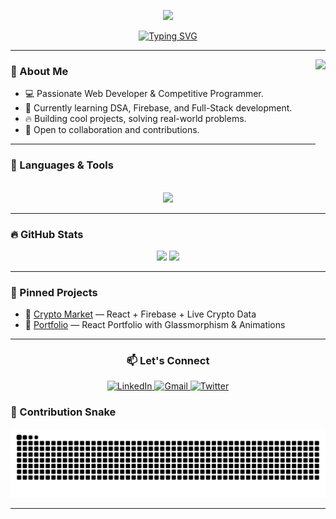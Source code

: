 <!-- Banner (optional custom image) -->
<p align="center">
  <img src="https://capsule-render.vercel.app/api?type=waving&height=192&color=gradient&text=Amit%20Sharma&reversal=false&textBg=false&fontAlign=50&fontAlignY=39&animation=twinkling" />
</p>

<!-- Typing SVG -->
<p align="center">
  <a href="https://github.com/AmanAssassin">
    <img src="https://readme-typing-svg.herokuapp.com?font=Fira+Code&size=24&pause=1000&color=40EDF7&center=true&vCenter=true&width=435&lines=Hi+%F0%9F%91%8B%2C+I'm+Aman+Maurya!;Web+Developer+%2F+;Tech%2C+Design%2C+and+Code!" alt="Typing SVG" />
  </a>
</p>

---

<img align="right" height="150" src="https://user-images.githubusercontent.com/74038190/225813708-98b745f2-7d22-48cf-9150-083f1b00d6c9.gif" />

### 🚀 About Me

- 💻 Passionate Web Developer & Competitive Programmer.
- 🌱 Currently learning DSA, Firebase, and Full-Stack development.
- 🔥 Building cool projects, solving real-world problems.
- 🤝 Open to collaboration and contributions.

---

### 🧠 Languages & Tools

<br/>
<div align="center">
  <img src="https://skillicons.dev/icons?i=html,css,js,ts,react,nextjs,nodejs,express,mongodb,cpp,python,git,github,firebase,docker,tailwind,figma,vscode,linux,vercel,&perline=10" />
</div>

---

### 🔥 GitHub Stats

<div align="center">
  <img src="https://github-readme-stats.vercel.app/api?username=AmanAssassin&show_icons=true&theme=tokyonight&count_private=true" height="150" />
  <img src="https://github-readme-stats.vercel.app/api/top-langs/?username=AmanAssassin&layout=compact&theme=tokyonight" height="150" />
</div>

---

### 📌 Pinned Projects

- 🔗 [Crypto Market](https://crypto-market-rho.vercel.app/) — React + Firebase + Live Crypto Data
- 🔗 [Portfolio](https://amanmdev.vercel.app/) — React Portfolio with Glassmorphism & Animations

---

<!-- 🌐 Connect with Me --><h3 align="center">📫 Let's Connect</h3>

<p align="center">
  <a href="https://www.linkedin.com/in/aman-maurya73/" target="_blank">
    <img src="https://img.shields.io/badge/Aman Maurya-LinkedIn-0077B5?style=for-the-badge&logo=linkedin&logoColor=white" alt="LinkedIn" />
  </a>      
  <a href="mailto:amanmaurya112233@gmail.com" target="_blank">
    <img src="https://img.shields.io/badge/amanmaurya112233@gmail.com-Gmail-D14836?style=for-the-badge&logo=gmail&logoColor=white" alt="Gmail" />
  </a> 
  <a href="https://twitter.com/amanm_dev" target="_blank">
    <img src="https://img.shields.io/badge/@amanm_dev-Twitter-1DA1F2?style=for-the-badge&logo=twitter&logoColor=white" alt="Twitter" />
  </a> 
</p>


### 🐍 Contribution Snake

<p align="center">
  <img src="https://raw.githubusercontent.com/AmanAssassin/AmanAssassin/output/snake.svg" alt="Snake animation" />

</p>

---
